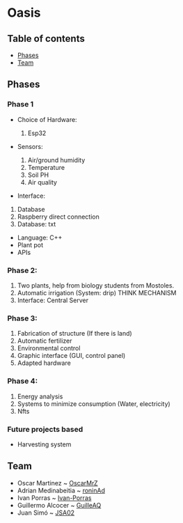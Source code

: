 # Oasis

## Table of contents
- [Phases](#phases) 
- [Team](#team) 


## Phases
### Phase 1 
- Choice of Hardware:
  1. Esp32
   
- Sensors:
  1. Air/ground humidity
  2. Temperature
  3. Soil PH
  4. Air quality
 
 - Interface:
  1. Database
  2. Raspberry direct connection
  3. Database: txt
  
 - Language: C++
 - Plant pot
 - APIs
 
 ### Phase 2:
  1. Two plants, help from biology students from Mostoles.
  2. Automatic irrigation (System: drip) THINK MECHANISM
  3. Interface: Central Server
 
 ### Phase 3:
  1. Fabrication of structure (If there is land)
  2. Automatic fertilizer
  3. Environmental control
  4. Graphic interface (GUI, control panel)
  5. Adapted hardware

### Phase 4:
 1. Energy analysis
 2. Systems to minimize consumption (Water, electricity)
 3. Nfts 

### Future projects based
- Harvesting system 


## Team 
- Oscar Martinez ~ [OscarMrZ](https://github.com/OscarMrZ)
- Adrian Medinabeitia ~ [roninAd](https://github.com/roninAd)
- Ivan Porras ~ [Ivan-Porras](https://github.com/Ivan-Porras)
- Guillermo Alcocer ~ [GuilleAQ](https://github.com/GuilleAQ)
- Juan Simó ~ [JSA02](https://github.com/JSA02)
